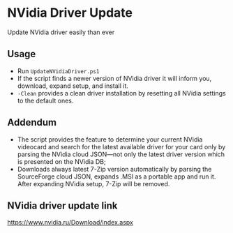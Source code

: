 # NVidia Driver Update
Update NVidia driver easily than ever

## Usage

* Run `UpdateNVidiaDriver.ps1`
* If the script finds a newer version of NVidia driver it will inform you, download, expand setup, and install it.
* `-Clean` provides a clean driver installation by resetting all NVidia settings to the default ones.

## Addendum

* The script provides the feature to determine your current NVidia videocard and search for the latest available driver for your card only by parsing the NVidia cloud JSON—not only the latest driver version which is presented on the NVidia DB;
* Downloads always latest 7-Zip version automatically by parsing the SourceForge cloud JSON, expands .MSI as a portable app and run it. After expanding NVidia setup, 7-Zip will be removed.

## NVidia driver update link

<https://www.nvidia.ru/Download/index.aspx>
